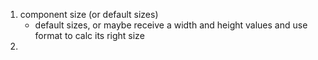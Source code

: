 1. component size (or default sizes)
	- default sizes, or maybe receive a width and height values and use format to calc its right size
2. 